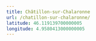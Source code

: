 ```yaml
---
title: Châtillon-sur-Chalaronne
url: /chatillon-sur-chalaronne/
latitude: 46.119139700000005
longitude: 4.9580413000000005
---
```

